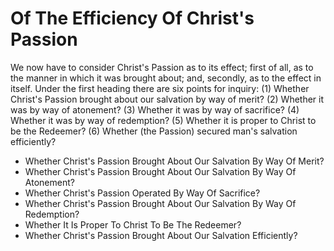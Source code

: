 # Of The Efficiency Of Christ's Passion

We now have to consider Christ's Passion as to its effect; first of all, as to the manner in which it was brought about; and, secondly, as to the effect in itself. Under the first heading there are six points for inquiry:
(1) Whether Christ's Passion brought about our salvation by way of merit?
(2) Whether it was by way of atonement?
(3) Whether it was by way of sacrifice?
(4) Whether it was by way of redemption?
(5) Whether it is proper to Christ to be the Redeemer?
(6) Whether (the Passion) secured man's salvation efficiently?

* Whether Christ's Passion Brought About Our Salvation By Way Of Merit?
* Whether Christ's Passion Brought About Our Salvation By Way Of Atonement?
* Whether Christ's Passion Operated By Way Of Sacrifice?
* Whether Christ's Passion Brought About Our Salvation By Way Of Redemption?
* Whether It Is Proper To Christ To Be The Redeemer?
* Whether Christ's Passion Brought About Our Salvation Efficiently?